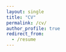 ```yaml
---
layout: single
title: "CV"
permalink: /cv/
author_profile: true
redirect_from:
  - /resume
---
```


<object data="zmarkovich.github.io/files/Markovich CV (Fall 2021).pdf" width="1000" height="1000" type='application/pdf'></object>
